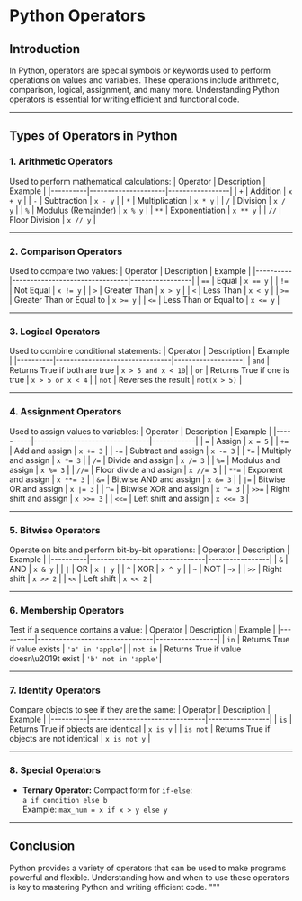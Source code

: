 # Python Operators

## Introduction
In Python, operators are special symbols or keywords used to perform operations on values and variables. These operations include arithmetic, comparison, logical, assignment, and many more. Understanding Python operators is essential for writing efficient and functional code.

---

## Types of Operators in Python

### 1. Arithmetic Operators
Used to perform mathematical calculations:
| Operator | Description         | Example         |
|----------|---------------------|-----------------|
| `+`      | Addition            | `x + y`         |
| `-`      | Subtraction         | `x - y`         |
| `*`      | Multiplication      | `x * y`         |
| `/`      | Division            | `x / y`         |
| `%`      | Modulus (Remainder) | `x % y`         |
| `**`     | Exponentiation      | `x ** y`        |
| `//`     | Floor Division      | `x // y`        |

---

### 2. Comparison Operators
Used to compare two values:
| Operator | Description                    | Example         |
|----------|--------------------------------|-----------------|
| `==`     | Equal                         | `x == y`        |
| `!=`     | Not Equal                     | `x != y`        |
| `>`      | Greater Than                  | `x > y`         |
| `<`      | Less Than                     | `x < y`         |
| `>=`     | Greater Than or Equal to      | `x >= y`        |
| `<=`     | Less Than or Equal to         | `x <= y`        |

---

### 3. Logical Operators
Used to combine conditional statements:
| Operator | Description                    | Example           |
|----------|--------------------------------|-------------------|
| `and`    | Returns True if both are true | `x > 5 and x < 10`|
| `or`     | Returns True if one is true   | `x > 5 or x < 4`  |
| `not`    | Reverses the result           | `not(x > 5)`      |

---

### 4. Assignment Operators
Used to assign values to variables:
| Operator | Description                    | Example    |
|----------|--------------------------------|------------|
| `=`      | Assign                        | `x = 5`    |
| `+=`     | Add and assign                | `x += 3`   |
| `-=`     | Subtract and assign           | `x -= 3`   |
| `*=`     | Multiply and assign           | `x *= 3`   |
| `/=`     | Divide and assign             | `x /= 3`   |
| `%=`     | Modulus and assign            | `x %= 3`   |
| `//=`    | Floor divide and assign       | `x //= 3`  |
| `**=`    | Exponent and assign           | `x **= 3`  |
| `&=`     | Bitwise AND and assign        | `x &= 3`   |
| `|=`     | Bitwise OR and assign         | `x |= 3`   |
| `^=`     | Bitwise XOR and assign        | `x ^= 3`   |
| `>>=`    | Right shift and assign        | `x >>= 3`  |
| `<<=`    | Left shift and assign         | `x <<= 3`  |

---

### 5. Bitwise Operators
Operate on bits and perform bit-by-bit operations:
| Operator | Description                    | Example         |
|----------|--------------------------------|-----------------|
| `&`      | AND                           | `x & y`         |
| `|`      | OR                            | `x | y`         |
| `^`      | XOR                           | `x ^ y`         |
| `~`      | NOT                           | `~x`            |
| `>>`     | Right shift                   | `x >> 2`        |
| `<<`     | Left shift                    | `x << 2`        |

---

### 6. Membership Operators
Test if a sequence contains a value:
| Operator | Description                    | Example         |
|----------|--------------------------------|-----------------|
| `in`     | Returns True if value exists  | `'a' in 'apple'`|
| `not in` | Returns True if value doesn\u2019t exist | `'b' not in 'apple'`|

---

### 7. Identity Operators
Compare objects to see if they are the same:
| Operator | Description                    | Example         |
|----------|--------------------------------|-----------------|
| `is`     | Returns True if objects are identical | `x is y`         |
| `is not` | Returns True if objects are not identical | `x is not y`     |

---

### 8. Special Operators
- **Ternary Operator:** Compact form for `if-else`:  
  `a if condition else b`  
  Example: `max_num = x if x > y else y`

---

## Conclusion
Python provides a variety of operators that can be used to make programs powerful and flexible. Understanding how and when to use these operators is key to mastering Python and writing efficient code.
"""

